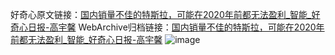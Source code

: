好奇心原文链接：[国内销量不佳的特斯拉，可能在2020年前都无法盈利_智能_好奇心日报-高宇馨](https://www.qdaily.com/articles/5213.html)
WebArchive归档链接：[国内销量不佳的特斯拉，可能在2020年前都无法盈利_智能_好奇心日报-高宇馨](http://web.archive.org/web/20190623164215/https://www.qdaily.com/articles/5213.html)
![image](http://ww3.sinaimg.cn/large/007d5XDply1g3wgrrb819j30u03qe4kp)